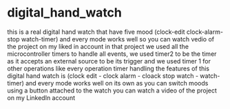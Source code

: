 # digital_hand_watch
 this is a real digital hand watch that have five mood (clock-edit clock-alarm-stop watch-timer) and every mode works well so you can watch vedio of the project on my liked in account
 in that project we used all the microcontroller timers to handle all events, we used timer2 to be the timer as it accepts an external source to be its trigger and we used timer 1 for other operations like every operation timer handling the features of this digital hand watch is (clock edit - clock alarm - cloack stop watch - watch-timer) and every mode works well on its own as you can switch moods using a button attached to the watch you can watch a video of the project on my LinkedIn account 
